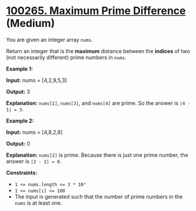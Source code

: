 # [100265. Maximum Prime Difference][link] (Medium)

[link]: https://leetcode.cn/contest/weekly-contest-393/problems/maximum-prime-difference/

You are given an integer array `nums`.

Return an integer that is the **maximum** distance between the **indices** of two (not necessarily
different) prime numbers in `nums`.

**Example 1:**

**Input:** nums = \[4,2,9,5,3\]

**Output:** 3

**Explanation:** `nums[1]`, `nums[3]`, and `nums[4]` are prime. So the answer is `|4 - 1| = 3`.

**Example 2:**

**Input:** nums = \[4,8,2,8\]

**Output:** 0

**Explanation:** `nums[2]` is prime. Because there is just one prime number, the answer is `|2 - 2| =
0`.

**Constraints:**

- `1 <= nums.length <= 3 * 10⁵`
- `1 <= nums[i] <= 100`
- The input is generated such that the number of prime numbers in the `nums` is at least one.
